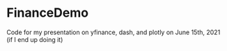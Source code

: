 # FinanceDemo

Code for my presentation on yfinance, dash, and plotly on June 15th, 2021 (if I end up doing it)
